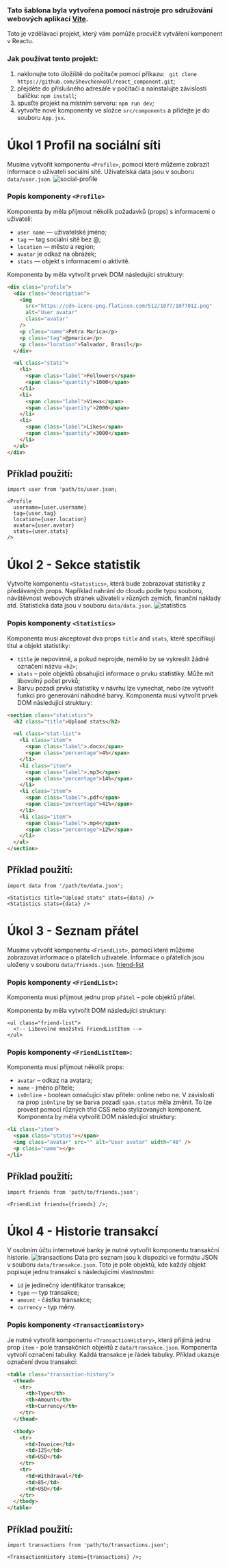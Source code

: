 ### Tato šablona byla vytvořena pomocí nástroje pro sdružování webových aplikací [Vite](https://vitejs.dev/).
Toto je vzdělávací projekt, který vám pomůže procvičit vytváření komponent v Reactu.
### Jak používat tento projekt:
1. naklonujte toto úložiště do počítače pomocí příkazu: ``` git clone https://github.com/ShevchenkoOl/react_component.git```;
2. přejděte do příslušného adresáře v počítači a nainstalujte závislosti balíčku: ```npm install```;
3. spusťte projekt na místním serveru: ```npm run dev```;
4. vytvořte nové komponenty ve složce ```src/components``` a přidejte je do souboru ```App.jsx```.
# Úkol 1 Profil na sociální síti
Musíme vytvořit komponentu ```<Profile>```, pomocí které můžeme zobrazit informace o uživateli sociální sítě. Uživatelská data jsou v souboru ```data/user.json```.
![social-profile](./assets/social-profile.png)
### Popis komponenty ```<Profile>```
Komponenta by měla přijmout několik požadavků (props) s informacemi o uživateli:
- ```user name``` — uživatelské jméno;
- ```tag``` — tag sociální sítě bez @;
- ```location``` — město a region;
- ```avatar``` je odkaz na obrázek;
- ```stats``` — objekt s informacemi o aktivitě.
  
Komponenta by měla vytvořit prvek DOM následující struktury:
```html
<div class="profile">
  <div class="description">
    <img
      src="https://cdn-icons-png.flaticon.com/512/1077/1077012.png"
      alt="User avatar"
      class="avatar"
    />
    <p class="name">Petra Marica</p>
    <p class="tag">@pmarica</p>
    <p class="location">Salvador, Brasil</p>
  </div>

  <ul class="stats">
    <li>
      <span class="label">Followers</span>
      <span class="quantity">1000</span>
    </li>
    <li>
      <span class="label">Views</span>
      <span class="quantity">2000</span>
    </li>
    <li>
      <span class="label">Likes</span>
      <span class="quantity">3000</span>
    </li>
  </ul>
</div>
```
## Příklad použití:
```
import user from 'path/to/user.json;

<Profile
  username={user.username}
  tag={user.tag}
  location={user.location}
  avatar={user.avatar}
  stats={user.stats}
/>
```
# Úkol 2 - Sekce statistik
Vytvořte komponentu ```<Statistics>```, která bude zobrazovat statistiky z předávaných props. Například nahrání do cloudu podle typu souboru, návštěvnost webových stránek uživateli v různých zemích, finanční náklady atd. Statistická data jsou v souboru ```data/data.json```.
![statistics ](./assets/statistics.jpg)
### Popis komponenty ```<Statistics>```
Komponenta musí akceptovat dva props ```title``` and ```stats```, které specifikují titul a objekt statistiky:
- ```title``` je nepovinné, a pokud neprojde, nemělo by se vykreslit žádné označení názvu ```<h2>```;
- ```stats``` – pole objektů obsahující informace o prvku statistiky. Může mít libovolný počet prvků;
- Barvu pozadí prvku statistiky v návrhu lze vynechat, nebo lze vytvořit funkci pro generování náhodné barvy.
Komponenta musí vytvořit prvek DOM následující struktury:
```html
<section class="statistics">
  <h2 class="title">Upload stats</h2>

  <ul class="stat-list">
    <li class="item">
      <span class="label">.docx</span>
      <span class="percentage">4%</span>
    </li>
    <li class="item">
      <span class="label">.mp3</span>
      <span class="percentage">14%</span>
    </li>
    <li class="item">
      <span class="label">.pdf</span>
      <span class="percentage">41%</span>
    </li>
    <li class="item">
      <span class="label">.mp4</span>
      <span class="percentage">12%</span>
    </li>
  </ul>
</section>
```
## Příklad použití:
```
import data from '/path/to/data.json';

<Statistics title="Upload stats" stats={data} />
<Statistics stats={data} />
```

# Úkol 3 - Seznam přátel
Musíme vytvořit komponentu ```<FriendList>```, pomocí které můžeme zobrazovat informace o přátelích uživatele. Informace o přátelích jsou uloženy v souboru ```data/friends.json```.
[friend-list](./assets/friend-list.jpg)
### Popis komponenty ```<FriendList>```:
Komponenta musí přijmout jednu prop ```přátel``` – pole objektů přátel.

Komponenta by měla vytvořit DOM následující struktury:
```
<ul class="friend-list">
  <!-- Libovolné množství FriendListItem -->
</ul>
```
### Popis komponenty ```<FriendListItem>```:
Komponenta musí přijmout několik props:
- ```avatar``` – odkaz na avatara;
- ```name``` - jméno přítele;
- ```isOnline``` - boolean označující stav přítele: online nebo ne.
V závislosti na prop ```isOnline``` by se barva pozadí ```span.status``` měla změnit. To lze provést pomocí různých tříd CSS nebo stylizovaných komponent.
Komponenta by měla vytvořit DOM následující struktury:
```html
<li class="item">
  <span class="status"></span>
  <img class="avatar" src="" alt="User avatar" width="48" />
  <p class="name"></p>
</li>
```
## Příklad použití:
```
import friends from 'path/to/friends.json';

<FriendList friends={friends} />;
```
# Úkol 4 - Historie transakcí
V osobním účtu internetové banky je nutné vytvořit komponentu transakční historie.
![transactions](./assets/transactions.jpg)
Data pro seznam jsou k dispozici ve formátu JSON v souboru ```data/transakce.json```. Toto je pole objektů, kde každý objekt popisuje jednu transakci s následujícími vlastnostmi:
- ```id``` je jedinečný identifikátor transakce;
- ```type``` — typ transakce;
- ```amount``` - částka transakce;
- ```currency``` - typ měny.
### Popis komponenty ```<TransactionHistory>```
Je nutné vytvořit komponentu ```<TransactionHistory>```, která přijímá jednu prop ```item``` - pole transakčních objektů z ```data/transakce.json```. Komponenta vytvoří označení tabulky. Každá transakce je řádek tabulky. Příklad ukazuje označení dvou transakcí:
``` html
<table class="transaction-history">
  <thead>
    <tr>
      <th>Type</th>
      <th>Amount</th>
      <th>Currency</th>
    </tr>
  </thead>

  <tbody>
    <tr>
      <td>Invoice</td>
      <td>125</td>
      <td>USD</td>
    </tr>
    <tr>
      <td>Withdrawal</td>
      <td>85</td>
      <td>USD</td>
    </tr>
  </tbody>
</table>
```
## Příklad použití:
```
import transactions from 'path/to/transactions.json';

<TransactionHistory items={transactions} />;
```
